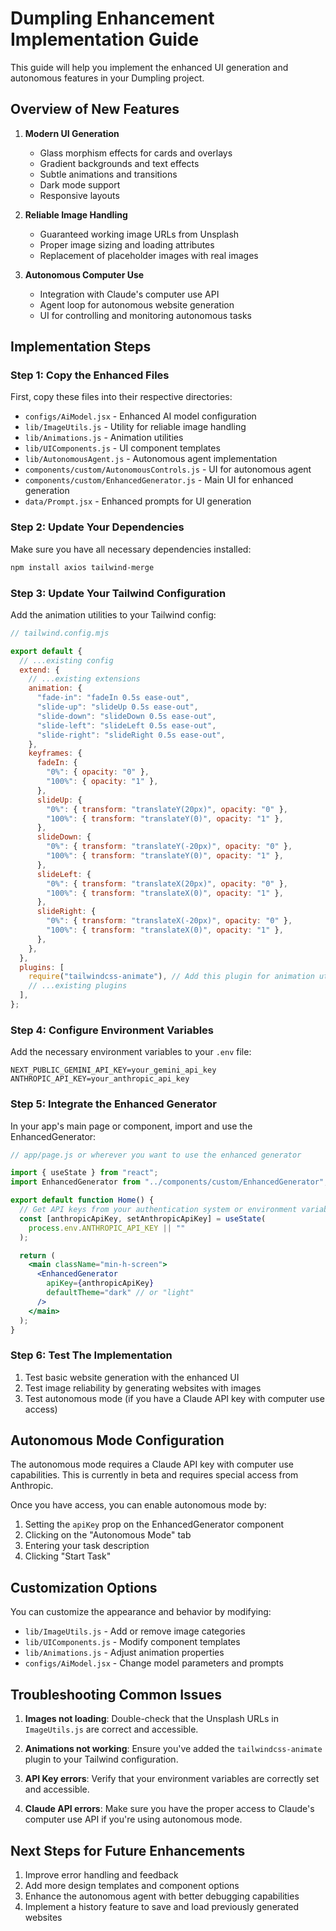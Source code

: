 # Dumpling Enhancement Implementation Guide

This guide will help you implement the enhanced UI generation and autonomous features in your Dumpling project.

## Overview of New Features

1. **Modern UI Generation**

   - Glass morphism effects for cards and overlays
   - Gradient backgrounds and text effects
   - Subtle animations and transitions
   - Dark mode support
   - Responsive layouts

2. **Reliable Image Handling**

   - Guaranteed working image URLs from Unsplash
   - Proper image sizing and loading attributes
   - Replacement of placeholder images with real images

3. **Autonomous Computer Use**
   - Integration with Claude's computer use API
   - Agent loop for autonomous website generation
   - UI for controlling and monitoring autonomous tasks

## Implementation Steps

### Step 1: Copy the Enhanced Files

First, copy these files into their respective directories:

- `configs/AiModel.jsx` - Enhanced AI model configuration
- `lib/ImageUtils.js` - Utility for reliable image handling
- `lib/Animations.js` - Animation utilities
- `lib/UIComponents.js` - UI component templates
- `lib/AutonomousAgent.js` - Autonomous agent implementation
- `components/custom/AutonomousControls.js` - UI for autonomous agent
- `components/custom/EnhancedGenerator.js` - Main UI for enhanced generation
- `data/Prompt.jsx` - Enhanced prompts for UI generation

### Step 2: Update Your Dependencies

Make sure you have all necessary dependencies installed:

```bash
npm install axios tailwind-merge
```

### Step 3: Update Your Tailwind Configuration

Add the animation utilities to your Tailwind config:

```js
// tailwind.config.mjs

export default {
  // ...existing config
  extend: {
    // ...existing extensions
    animation: {
      "fade-in": "fadeIn 0.5s ease-out",
      "slide-up": "slideUp 0.5s ease-out",
      "slide-down": "slideDown 0.5s ease-out",
      "slide-left": "slideLeft 0.5s ease-out",
      "slide-right": "slideRight 0.5s ease-out",
    },
    keyframes: {
      fadeIn: {
        "0%": { opacity: "0" },
        "100%": { opacity: "1" },
      },
      slideUp: {
        "0%": { transform: "translateY(20px)", opacity: "0" },
        "100%": { transform: "translateY(0)", opacity: "1" },
      },
      slideDown: {
        "0%": { transform: "translateY(-20px)", opacity: "0" },
        "100%": { transform: "translateY(0)", opacity: "1" },
      },
      slideLeft: {
        "0%": { transform: "translateX(20px)", opacity: "0" },
        "100%": { transform: "translateX(0)", opacity: "1" },
      },
      slideRight: {
        "0%": { transform: "translateX(-20px)", opacity: "0" },
        "100%": { transform: "translateX(0)", opacity: "1" },
      },
    },
  },
  plugins: [
    require("tailwindcss-animate"), // Add this plugin for animation utilities
    // ...existing plugins
  ],
};
```

### Step 4: Configure Environment Variables

Add the necessary environment variables to your `.env` file:

```
NEXT_PUBLIC_GEMINI_API_KEY=your_gemini_api_key
ANTHROPIC_API_KEY=your_anthropic_api_key
```

### Step 5: Integrate the Enhanced Generator

In your app's main page or component, import and use the EnhancedGenerator:

```jsx
// app/page.js or wherever you want to use the enhanced generator

import { useState } from "react";
import EnhancedGenerator from "../components/custom/EnhancedGenerator";

export default function Home() {
  // Get API keys from your authentication system or environment variables
  const [anthropicApiKey, setAnthropicApiKey] = useState(
    process.env.ANTHROPIC_API_KEY || ""
  );

  return (
    <main className="min-h-screen">
      <EnhancedGenerator
        apiKey={anthropicApiKey}
        defaultTheme="dark" // or "light"
      />
    </main>
  );
}
```

### Step 6: Test The Implementation

1. Test basic website generation with the enhanced UI
2. Test image reliability by generating websites with images
3. Test autonomous mode (if you have a Claude API key with computer use access)

## Autonomous Mode Configuration

The autonomous mode requires a Claude API key with computer use capabilities. This is currently in beta and requires special access from Anthropic.

Once you have access, you can enable autonomous mode by:

1. Setting the `apiKey` prop on the EnhancedGenerator component
2. Clicking on the "Autonomous Mode" tab
3. Entering your task description
4. Clicking "Start Task"

## Customization Options

You can customize the appearance and behavior by modifying:

- `lib/ImageUtils.js` - Add or remove image categories
- `lib/UIComponents.js` - Modify component templates
- `lib/Animations.js` - Adjust animation properties
- `configs/AiModel.jsx` - Change model parameters and prompts

## Troubleshooting Common Issues

1. **Images not loading**: Double-check that the Unsplash URLs in `ImageUtils.js` are correct and accessible.

2. **Animations not working**: Ensure you've added the `tailwindcss-animate` plugin to your Tailwind configuration.

3. **API Key errors**: Verify that your environment variables are correctly set and accessible.

4. **Claude API errors**: Make sure you have the proper access to Claude's computer use API if you're using autonomous mode.

## Next Steps for Future Enhancements

1. Improve error handling and feedback
2. Add more design templates and component options
3. Enhance the autonomous agent with better debugging capabilities
4. Implement a history feature to save and load previously generated websites
